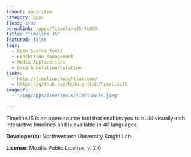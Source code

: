 ```yaml
---
layout: apps-item
category: apps
floss: true
permalink: /apps/TiimelineJS-FLOSS
title: "Timeline JS"
featured: false
tags:
  - Open Source tools
  - Exhibition Management
  - Media Applications
  - Data Annotation/Curation
links:
  - http://timeline.knightlab.com/
  - https://github.com/NUKnightLab/TimelineJS
imageurl:
  - "/img/apps/TinelineJs/TimelineJs.jpeg"

---
```


TimelineJS is an open-source tool that enables you to build visually-rich interactive timelines and is available in 40 languages.

**Developer(s)**: Northwestern University Knight Lab

**License**: Mozilla Public License, v. 2.0
